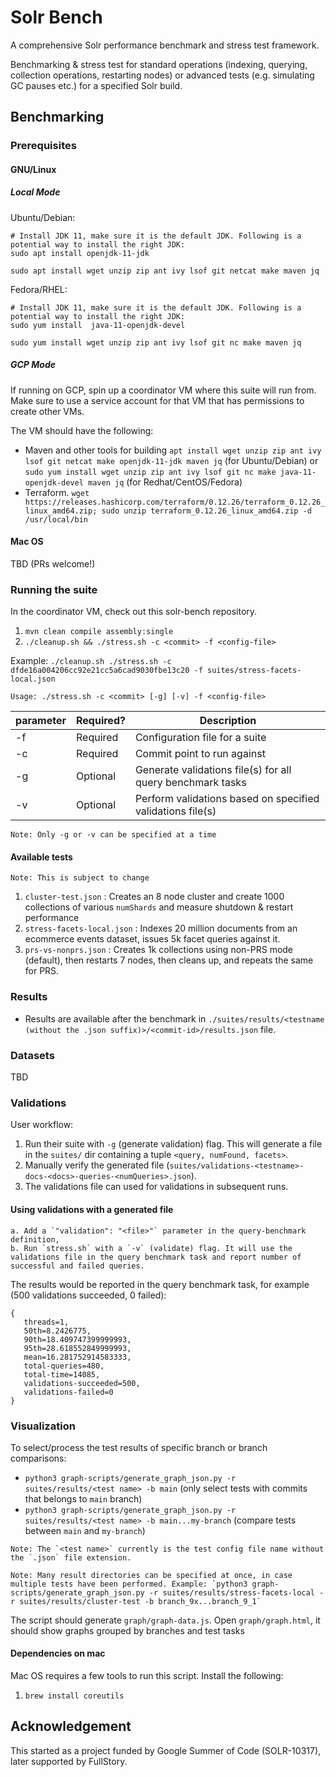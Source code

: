 # Solr Bench

A comprehensive Solr performance benchmark and stress test framework.

Benchmarking & stress test for standard operations (indexing, querying, collection operations, restarting nodes) or advanced tests (e.g. simulating GC pauses etc.) for a specified Solr build.

## Benchmarking

### Prerequisites

#### GNU/Linux

##### Local Mode

Ubuntu/Debian:

    # Install JDK 11, make sure it is the default JDK. Following is a potential way to install the right JDK:
    sudo apt install openjdk-11-jdk

    sudo apt install wget unzip zip ant ivy lsof git netcat make maven jq
    
Fedora/RHEL:

    # Install JDK 11, make sure it is the default JDK. Following is a potential way to install the right JDK:
    sudo yum install  java-11-openjdk-devel

    sudo yum install wget unzip zip ant ivy lsof git nc make maven jq


##### GCP Mode
If running on GCP, spin up a coordinator VM where this suite will run from. Make sure to use a service account for that VM that has permissions to create other VMs.

The VM should have the following:
* Maven and other tools for building `apt install wget unzip zip ant ivy lsof git netcat make openjdk-11-jdk maven jq` (for Ubuntu/Debian) or `sudo yum install wget unzip zip ant ivy lsof git nc make java-11-openjdk-devel maven jq` (for Redhat/CentOS/Fedora)
* Terraform. `wget https://releases.hashicorp.com/terraform/0.12.26/terraform_0.12.26_linux_amd64.zip; sudo unzip terraform_0.12.26_linux_amd64.zip -d /usr/local/bin`


#### Mac OS

TBD (PRs welcome!)

### Running the suite

In the coordinator VM, check out this solr-bench repository.

1. `mvn clean compile assembly:single`
2. `./cleanup.sh && ./stress.sh -c <commit> -f <config-file>`

Example: `./cleanup.sh ./stress.sh -c dfde16a004206cc92e21cc5a6cad9030fbe13c20 -f suites/stress-facets-local.json`

    Usage: ./stress.sh -c <commit> [-g] [-v] -f <config-file>

| parameter | Required? | Description |
| ------- | ---------- | --------- |
|  -f | Required | Configuration file for a suite |
|  -c | Required | Commit point to run against |
|  -g | Optional | Generate validations file(s) for all query benchmark tasks |
|  -v | Optional | Perform validations based on specified validations file(s) |

    Note: Only -g or -v can be specified at a time

#### Available tests
```
Note: This is subject to change
```

1. `cluster-test.json` : Creates an 8 node cluster and create 1000 collections of various `numShards` and measure shutdown & restart performance
2. `stress-facets-local.json` : Indexes 20 million documents from an ecommerce events dataset, issues 5k facet queries against it.
3. `prs-vs-nonprs.json` : Creates 1k collections using non-PRS mode (default), then restarts 7 nodes, then cleans up, and repeats the same for PRS.

### Results

* Results are available after the benchmark in `./suites/results/<testname (without the .json suffix)>/<commit-id>/results.json` file.

### Datasets

TBD

### Validations

User workflow:

1. Run their suite with `-g` (generate validation) flag. This will generate a file in the `suites/` dir containing a tuple `<query, numFound, facets>`.
2. Manually verify the generated file (`suites/validations-<testname>-docs-<docs>-queries-<numQueries>.json`).
3. The validations file can used for validations in subsequent runs.

#### Using validations with a generated file

    a. Add a `"validation": "<file>"` parameter in the query-benchmark definition,
    b. Run `stress.sh` with a `-v` (validate) flag. It will use the validations file in the query benchmark task and report number of successful and failed queries.

The results would be reported in the query benchmark task, for example (500 validations succeeded, 0 failed):

    {
       threads=1,
       50th=8.2426775,
       90th=18.409747399999993,
       95th=28.618552849999993,
       mean=16.281752914583333,
       total-queries=480,
       total-time=14085,
       validations-succeeded=500,
       validations-failed=0
    }

### Visualization

To select/process the test results of specific branch or branch comparisons:
* `python3 graph-scripts/generate_graph_json.py -r suites/results/<test name> -b main` (only select tests with commits that belongs to `main` branch)
* `python3 graph-scripts/generate_graph_json.py -r suites/results/<test name> -b main...my-branch` (compare tests between `main` and `my-branch`)

```
Note: The `<test name>` currently is the test config file name without the `.json` file extension.

Note: Many result directories can be specified at once, in case multiple tests have been performed. Example: `python3 graph-scripts/generate_graph_json.py -r suites/results/stress-facets-local -r suites/results/cluster-test -b branch_9x...branch_9_1`
```

The script should generate `graph/graph-data.js`. Open `graph/graph.html`, it should show graphs grouped by branches and test tasks

####  Dependencies on mac
Mac OS requires a few tools to run this script. Install the following:

1. `brew install coreutils` 

## Acknowledgement
This started as a project funded by Google Summer of Code (SOLR-10317), later supported by FullStory.

